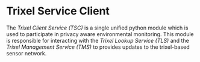 # Trixel Service Client

The *Trixel Client Service (TSC)* is a single unified python module which is used to participate in privacy aware environmental monitoring.
This module is responsible for interacting with the *Trixel Lookup Service (TLS)* and the *Trixel Management Service (TMS)* to provides updates to the trixel-based sensor network.
